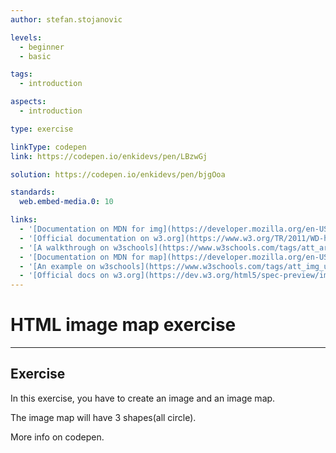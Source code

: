 ```yaml
---
author: stefan.stojanovic

levels:
  - beginner
  - basic

tags:
  - introduction

aspects:
  - introduction

type: exercise

linkType: codepen
link: https://codepen.io/enkidevs/pen/LBzwGj

solution: https://codepen.io/enkidevs/pen/bjgOoa

standards:
  web.embed-media.0: 10

links:
  - '[Documentation on MDN for img](https://developer.mozilla.org/en-US/docs/Web/HTML/Element/img){documentation}'
  - '[Official documentation on w3.org](https://www.w3.org/TR/2011/WD-html5-author-20110705/the-img-element.html#dom-img-alt){documentation}'
  - '[A walkthrough on w3schools](https://www.w3schools.com/tags/att_area_coords.asp){website}'
  - '[Documentation on MDN for map](https://developer.mozilla.org/en-US/docs/Web/HTML/Element/map){documentation}'
  - '[An example on w3schools](https://www.w3schools.com/tags/att_img_usemap.asp){website}'
  - '[Official docs on w3.org](https://dev.w3.org/html5/spec-preview/image-maps.html){documentation}'
---
```

# HTML image map exercise
---

## Exercise
In this exercise, you have to create an image and an image map.

The image map will have 3 shapes(all circle).

More info on codepen.
